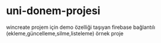 # uni-donem-projesi
wincreate projem için demo özelliği taşıyan firebase bağlantılı (ekleme,güncelleme,silme,listeleme) örnek proje
